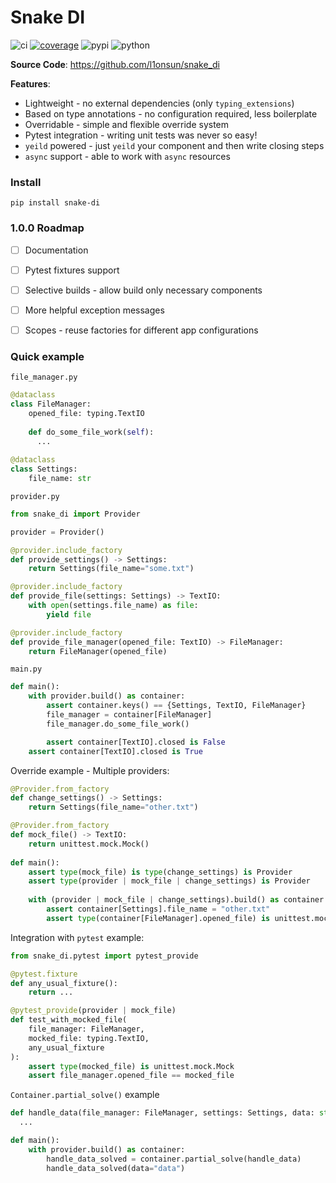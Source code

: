 # Snake DI
![ci](https://github.com/l1onsun/snake_di/actions/workflows/ci.yml/badge.svg)
[![coverage](https://img.shields.io/badge/coverage-100%25-%2334D058)](https://github.com/l1onsun/snake_di/actions/workflows/quality-assurance.yml)
![pypi](https://img.shields.io/pypi/v/snake-di?color=%2334D058)
![python](https://img.shields.io/pypi/pyversions/snake-di.svg?color=%2334D058)

**Source Code**: https://github.com/l1onsun/snake_di  

**Features**:
* Lightweight - no external dependencies (only `typing_extensions`)
* Based on type annotations - no configuration required, less boilerplate
* Overridable - simple and flexible override system
* Pytest integration - writing unit tests was never so easy!
* `yeild` powered - just `yeild` your component and then write closing steps
* `async` support - able to work with `async` resources

### Install
```commandline
pip install snake-di
```

### 1.0.0 Roadmap
- [ ] Documentation
- [ ] Pytest fixtures support
- [ ] Selective builds - allow build only necessary components  
- [ ] More helpful exception messages  
- [ ] Scopes - reuse factories for different app configurations  


### Quick example
`file_manager.py`
```python
@dataclass
class FileManager:
    opened_file: typing.TextIO
    
    def do_some_file_work(self): 
      ...
    
@dataclass
class Settings:
    file_name: str
```
`provider.py`
```python
from snake_di import Provider

provider = Provider()

@provider.include_factory
def provide_settings() -> Settings:
    return Settings(file_name="some.txt")

@provider.include_factory
def provide_file(settings: Settings) -> TextIO:
    with open(settings.file_name) as file:
        yield file

@provider.include_factory
def provide_file_manager(opened_file: TextIO) -> FileManager:
    return FileManager(opened_file)
```
`main.py`
```python
def main():
    with provider.build() as container:
        assert container.keys() == {Settings, TextIO, FileManager}
        file_manager = container[FileManager]
        file_manager.do_some_file_work()

        assert container[TextIO].closed is False
    assert container[TextIO].closed is True
```
Override example - Multiple providers: 
```python
@Provider.from_factory
def change_settings() -> Settings:
    return Settings(file_name="other.txt")

@Provider.from_factory
def mock_file() -> TextIO:
    return unittest.mock.Mock()
    
def main():
    assert type(mock_file) is type(change_settings) is Provider
    assert type(provider | mock_file | change_settings) is Provider
    
    with (provider | mock_file | change_settings).build() as container:
        assert container[Settings].file_name = "other.txt"
        assert type(container[FileManager].opened_file) is unittest.mock.Mock
```
Integration with `pytest` example:
```python
from snake_di.pytest import pytest_provide

@pytest.fixture
def any_usual_fixture():
    return ...

@pytest_provide(provider | mock_file)
def test_with_mocked_file(
    file_manager: FileManager, 
    mocked_file: typing.TextIO, 
    any_usual_fixture
):
    assert type(mocked_file) is unittest.mock.Mock
    assert file_manager.opened_file == mocked_file
```
`Container.partial_solve()` example
```python
def handle_data(file_manager: FileManager, settings: Settings, data: str):
  ...

def main():
    with provider.build() as container:
        handle_data_solved = container.partial_solve(handle_data)
        handle_data_solved(data="data")
```
